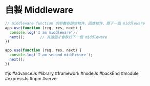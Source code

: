 # 自製 Middleware
```js
// middleware function 的參數有請求物件、回應物件、跟下一個 middleware 
app.use(function (req, res, next) {
  console.log('I am middleware');
  next();		// 有這個才會執行下一個 middleware
})

app.use(function (req, res, next) {
  console.log('I am second middleware');
  next();
})
```


#js #advanceJs #library #framework #nodeJs #backEnd #module #expressJs #npm #server 